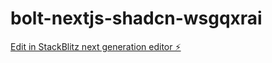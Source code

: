 # bolt-nextjs-shadcn-wsgqxrai

[Edit in StackBlitz next generation editor ⚡️](https://stackblitz.com/~/github.com/yes93111/bolt-nextjs-shadcn-wsgqxrai)